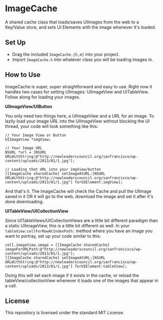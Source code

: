 ImageCache
==========

A shared cache class that loads/saves UIImages from the web to a Key/Value store, and sets UI Elements with the image whenever it's loaded.

## Set Up ##

* Drag the included <code>ImageCache.{h,m}</code> into your project.
* Import <code>ImageCache.h</code> into whatever class you will be loading images in.

## How to Use ##

ImageCache is super, super straightforward and easy to use. Right now it handles two cases for setting UIImages: UIImageView and UITableView. Follow along for loading your images.

**UIImageView/UIButton**

You only need two things here, a UIImageView and a URL for an image. To lazily load your image URL into the UIImageView without blocking the UI thread, your code will look something like this:

```objc
// Your Image View or Button
UIImageView *imgView;

// Your Image URL
NSURL *url = [NSURL URLWithString:@"http://newleaderscouncil.org/sanfrancisco/wp-content/uploads/2013/01/1.jpg"];

// Loading that URL into your imgView/button
[[ImageCache sharedCache] setImageAtURL:[NSURL URLWithString:@"http://newleaderscouncil.org/sanfrancisco/wp-content/uploads/2013/01/1.jpg"] forUIElement:imgView];
```

And that's it. The ImageCache will check the Cache and pull the UIImage saved in it OR it will go to the web, download the image and set it after it's done downloading.

**UITableView/UICollectionView**

Since UITableViews/UICollectionViews are a little bit different paradigm than a static UIImageView, this is a little bit different as well. In your <code>tableView:cellForRowAtIndexPath:</code> method where you have an image you want to portray, set up your code similar to this:

```objc
cell.imageView.image = [[ImageCache sharedCache] imageForURLPath:@"http://newleaderscouncil.org/sanfrancisco/wp-content/uploads/2013/01/1.jpg"];
[[ImageCache sharedCache] setImageAtURL:[NSURL URLWithString:@"http://newleaderscouncil.org/sanfrancisco/wp-content/uploads/2013/01/1.jpg"] forUIElement:tableView];
```

Doing this will set each image if it exists in the cache, or reload the tableView/collectionView whenever it loads one of the images that appear in a cell.

## License ##

This repository is licensed under the standard MIT License.
